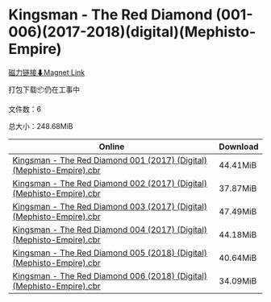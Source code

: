 # Kingsman - The Red Diamond (001-006)(2017-2018)(digital)(Mephisto-Empire)

[磁力链接⬇Magnet Link](magnet:?xt=urn:btih:8806dd697498cc94b00fe67af536be55c1fdeaad&dn=Kingsman%20-%20The%20Red%20Diamond%20%28001-006%29%282017-2018%29%28digital%29%28Mephisto-Empire%29)

打包下载📦仍在工事中

文件数：6

总大小：248.68MiB

Online | Download
--- | ---
[Kingsman - The Red Diamond 001 (2017) (Digital) (Mephisto-Empire).cbr](https://github.com/alicewish/markdown/blob/master/comic/Kingsman-Red-Diamond-001-2017-Digital-Mephisto-Empire-cbr.md) | 44.41MiB
[Kingsman - The Red Diamond 002 (2017) (Digital) (Mephisto-Empire).cbr](https://github.com/alicewish/markdown/blob/master/comic/Kingsman-Red-Diamond-002-2017-Digital-Mephisto-Empire-cbr.md) | 37.87MiB
[Kingsman - The Red Diamond 003 (2017) (Digital) (Mephisto-Empire).cbr](https://github.com/alicewish/markdown/blob/master/comic/Kingsman-Red-Diamond-003-2017-Digital-Mephisto-Empire-cbr.md) | 47.49MiB
[Kingsman - The Red Diamond 004 (2017) (Digital) (Mephisto-Empire).cbr](https://github.com/alicewish/markdown/blob/master/comic/Kingsman-Red-Diamond-004-2017-Digital-Mephisto-Empire-cbr.md) | 44.18MiB
[Kingsman - The Red Diamond 005 (2018) (Digital) (Mephisto-Empire).cbr](https://github.com/alicewish/markdown/blob/master/comic/Kingsman-Red-Diamond-005-2018-Digital-Mephisto-Empire-cbr.md) | 40.64MiB
[Kingsman - The Red Diamond 006 (2018) (Digital) (Mephisto-Empire).cbr](https://github.com/alicewish/markdown/blob/master/comic/Kingsman-Red-Diamond-006-2018-Digital-Mephisto-Empire-cbr.md) | 34.09MiB